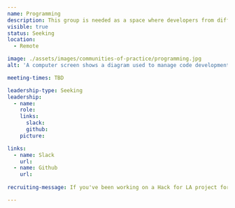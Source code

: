 ```yaml
---
name: Programming
description: This group is needed as a space where developers from different projects can come together to share effective practices, give and get mentorship, set development standards, and create guides for new projects.
visible: true
status: Seeking
location:
  - Remote

image: ./assets/images/communities-of-practice/programming.jpg
alt: 'A computer screen shows a diagram used to manage code development'

meeting-times: TBD

leadership-type: Seeking
leadership:
  - name: 
    role: 
    links:
      slack: 
      github: 
    picture: 

links:
  - name: Slack
    url: 
  - name: Github
    url: 
  
recruiting-message: If you've been working on a Hack for LA project for a month or more and are interested in organizing this group, join us at the Project/Product Management Community of Practice meeting to talk about how we can help you get this off the ground (the project leads will be able to get the word out to their project team).

---
```


